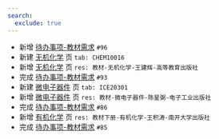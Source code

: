 ```yaml
---
search:
  exclude: true
---
```


- 新增 [待办事项-教材需求](../../../待办事项/textbook.md) `#96`
- 新建 [无机化学](../../../../course/无机化学.md) 页 `tab: CHEM10016`
- 新增 [无机化学](../../../../course/无机化学.md) 页 `res: 教材-无机化学-王建辉-高等教育出版社`
- 完成 [待办事项-教材需求](../../../待办事项/textbook.md) `#93`
- 新建 [微电子器件](../../../../course/微电子器件.md) 页 `tab: ICE20301`
- 新增 [微电子器件](../../../../course/微电子器件.md) 页 `res: 教材-微电子器件-陈星弼-电子工业出版社`
- 完成 [待办事项-教材需求](../../../待办事项/textbook.md) `#86`
- 新增 [有机化学](../../../../course/有机化学.md) 页 `res: 教材下册-有机化学-王积涛-南开大学出版社`
- 完成 [待办事项-教材需求](../../../待办事项/textbook.md) `#85`